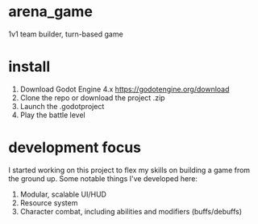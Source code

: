 # arena_game
1v1 team builder, turn-based game

# install
1. Download Godot Engine 4.x https://godotengine.org/download
2. Clone the repo or download the project .zip
3. Launch the .godotproject
4. Play the battle level

# development focus
I started working on this project to flex my skills on building a game from the ground up. Some notable things I've developed here:
1. Modular, scalable UI/HUD
2. Resource system
3. Character combat, including abilities and modifiers (buffs/debuffs)
